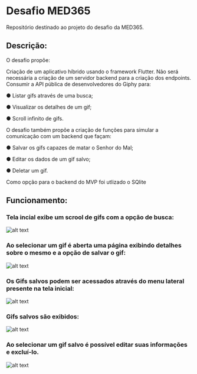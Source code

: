# Desafio MED365
Repositório destinado ao projeto do desafio da MED365.

## Descrição: 

O desafio propõe:

Criação de um aplicativo híbrido usando o framework Flutter. Não será
necessária a criação de um servidor backend para a criação dos
endpoints. Consumir a API pública de desenvolvedores do Giphy para:

  ● Listar gifs através de uma busca;
    
  ● Visualizar os detalhes de um gif;
    
  ● Scroll infinito de gifs.

O desafio também propõe a criação de funções para simular a comunicação com um backend que façam:

  ● Salvar os gifs capazes de matar o Senhor do Mal;

  ● Editar os dados de um gif salvo;

  ● Deletar um gif.
  
  Como opção para o backend do MVP foi utlizado o SQlite
  
  ## Funcionamento:
  
  ### Tela incial exibe um scrool de gifs com a opção de busca: 
  ![alt text](https://github.com/deboralilianeb/DesafioMed365--Finxi/blob/main/readme_images/telaInicial.jpg)
  
  ### Ao selecionar um gif é aberta uma página exibindo detalhes sobre o mesmo e a opção de salvar o gif:
  ![alt text](https://github.com/deboralilianeb/DesafioMed365--Finxi/blob/main/readme_images/detalhesGif.jpg)
  
  ### Os Gifs salvos podem ser acessados através do menu lateral presente na tela inicial: 
  ![alt text](https://github.com/deboralilianeb/DesafioMed365--Finxi/blob/main/readme_images/menu.jpg)
  
  ### Gifs salvos são exibidos:
  ![alt text](https://github.com/deboralilianeb/DesafioMed365--Finxi/blob/main/readme_images/gifsSalvos.jpg)
  
  ### Ao selecionar um gif salvo é possível editar suas informações e excluí-lo.
  ![alt text](https://github.com/deboralilianeb/DesafioMed365--Finxi/blob/main/readme_images/EditarExcluirGifsSalvos.jpg)
  
  

  
